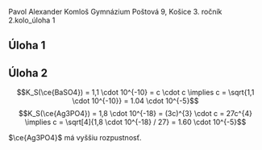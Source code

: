 Pavol Alexander Komloš
Gymnázium Poštová 9, Košice
3\. ročník
2.kolo_úloha 1

## Úloha 1

## Úloha 2

$$K_S(\ce{BaSO4}) = 1,1 \cdot 10^{-10} = c \cdot c \implies c = \sqrt{1,1 \cdot 10^{-10}} = 1.04 \cdot 10^{-5}$$
$$K_S(\ce{Ag3PO4}) = 1,8 \cdot 10^{-18} = (3c)^{3} \cdot c = 27c^{4} \implies c = \sqrt[4]{1,8 \cdot 10^{-18} / 27} = 1.60 \cdot 10^{-5}$$

$\ce{Ag3PO4}$ má vyššiu rozpustnosť.